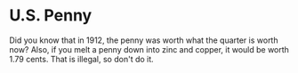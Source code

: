 # U.S. Penny

Did you know that in 1912, the penny was worth what the quarter is worth now?
Also, if you melt a penny down into zinc and copper, it would be worth 1.79
cents. That is illegal, so don't do it.
